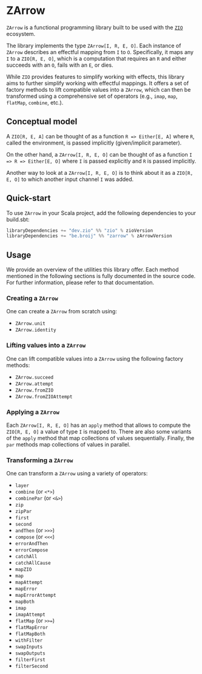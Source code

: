 # ZArrow

`ZArrow` is a functional programming library built to be used with the [`ZIO`](https://zio.dev) ecosystem. 

The library implements the type `ZArrow[I, R, E, O]`. Each instance of `ZArrow` describes an effectful mapping from `I` to `O`. Specifically, it maps any `I` to a `ZIO[R, E, O]`, which is a computation that requires an `R` and either succeeds with an `O`, fails with an `E`, or dies.

While `ZIO` provides features to simplify working with effects, this library aims to further simplify working with effectful mappings. It offers a set of factory methods to lift compatible values into a `ZArrow`, which can then be transformed using a comprehensive set of operators (e.g., `imap`, `map`, `flatMap`, `combine`, etc.).

## Conceptual model

A `ZIO[R, E, A]` can be thought of as a function `R => Either[E, A]` where `R`, called the environment, is passed implicitly (given/implicit parameter).

On the other hand, a `ZArrow[I, R, E, O]` can be thought of as a function `I => R => Either[E, O]` where `I` is passed explicitly and `R` is passed implicitly.

Another way to look at a `ZArrow[I, R, E, O]` is to think about it as a `ZIO[R, E, O]` to which another input channel `I` was added.

## Quick-start

To use `ZArrow` in your Scala project, add the following dependencies to your build.sbt:
```scala
libraryDependencies += "dev.zio" %% "zio" % zioVersion
libraryDependencies += "be.broij" %% "zarrow" % zArrowVersion
```

## Usage

We provide an overview of the utilities this library offer. Each method mentioned in the following sections is fully documented in the source code. For further information, please refer to that documentation.

### Creating a `ZArrow`

One can create a `ZArrow` from scratch using:
- `ZArrow.unit`
- `ZArrow.identity`

### Lifting values into a `ZArrow`

One can lift compatible values into a `ZArrow` using the following factory methods:
- `ZArrow.succeed`
- `ZArrow.attempt`
- `ZArrow.fromZIO`
- `ZArrow.fromZIOAttempt`

### Applying a `ZArrow`

Each `ZArrow[I, R, E, O]` has an `apply` method that allows to compute the `ZIO[R, E, O]` a value of type `I` is mapped to.
There are also some variants of the `apply` method that map collections of values sequentially.
Finally, the `par` methods map collections of values in parallel.

### Transforming a `ZArrow`

One can transform a `ZArrow` using a variety of operators:
- `layer`
- `combine` (or `<*>`)
- `combinePar` (or `<&>`)
- `zip`
- `zipPar`
- `first`
- `second`
- `andThen` (or `>>>`)
- `compose` (or `<<<`)
- `errorAndThen`
- `errorCompose`
- `catchAll`
- `catchAllCause`
- `mapZIO`
- `map`
- `mapAttempt`
- `mapError`
- `mapErrorAttempt`
- `mapBoth`
- `imap`
- `imapAttempt`
- `flatMap` (or `>>=`)
- `flatMapError`
- `flatMapBoth`
- `withFilter`
- `swapInputs`
- `swapOutputs`
- `filterFirst`
- `filterSecond`